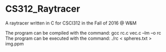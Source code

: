 # CS312_Raytracer
A raytracer written in C for CSCI312 in the Fall of 2016 @ W&amp;M

The program can be compiled with the command: gcc rc.c vec.c –lm –o rc
The program can be executed with the command: ./rc < spheres.txt > img.ppm

